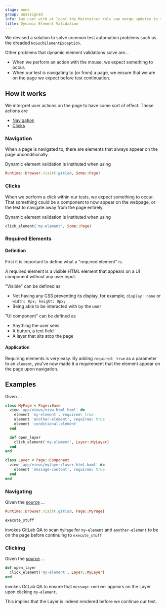 ```yaml
---
stage: none
group: unassigned
info: Any user with at least the Maintainer role can merge updates to this content. For details, see https://docs.gitlab.com/ee/development/development_processes.html#development-guidelines-review.
title: Dynamic Element Validation
---
```


We devised a solution to solve common test automation problems such as the dreaded `NoSuchElementException`.

Other problems that dynamic element validations solve are...

- When we perform an action with the mouse, we expect something to occur.
- When our test is navigating to (or from) a page, we ensure that we are on the page we expect before
  test continuation.

## How it works

We interpret user actions on the page to have some sort of effect. These actions are

- [Navigation](#navigation)
- [Clicks](#clicks)

### Navigation

When a page is navigated to, there are elements that always appear on the page unconditionally.

Dynamic element validation is instituted when using

```ruby
Runtime::Browser.visit(:gitlab, Some::Page)
```

### Clicks

When we perform a click within our tests, we expect something to occur. That something could be a component to now
appear on the webpage, or the test to navigate away from the page entirely.

Dynamic element validation is instituted when using

```ruby
click_element('my-element', Some::Page)
```

### Required Elements

#### Definition

First it is important to define what a "required element" is.

A required element is a visible HTML element that appears on a UI component without any user input.

"Visible" can be defined as

- Not having any CSS preventing its display, for example, `display: none` or `width: 0px; height: 0px;`
- Being able to be interacted with by the user

"UI component" can be defined as

- Anything the user sees
- A button, a text field
- A layer that sits atop the page

#### Application

Requiring elements is very easy. By adding `required: true` as a parameter to an `element`, you've now made it
a requirement that the element appear on the page upon navigation.

## Examples

Given ...

```ruby
class MyPage < Page::Base
  view 'app/views/view.html.haml' do
    element 'my-element', required: true
    element 'another-element', required: true
    element 'conditional-element'
  end

  def open_layer
    click_element('my-element', Layer::MyLayer)
  end
end

class Layer < Page::Component
  view 'app/views/mylayer/layer.html.haml' do
    element 'message-content', required: true
  end
end
```

### Navigating

Given the [source](#examples) ...

```ruby
Runtime::Browser.visit(:gitlab, Page::MyPage)

execute_stuff
```

invokes GitLab QA to scan `MyPage` for `my-element` and `another-element` to be on the page before continuing to
`execute_stuff`

### Clicking

Given the [source](#examples) ...

```ruby
def open_layer
  click_element('my-element', Layer::MyLayer)
end
```

invokes GitLab QA to ensure that `message-content` appears on
the Layer upon clicking `my-element`.

This implies that the Layer is indeed rendered before we continue our test.
